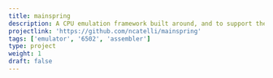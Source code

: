 ```yaml
---
title: mainspring
description: A CPU emulation framework built around, and to support the other tools under, the constraints of the first principles of computing project. 
projectlink: 'https://github.com/ncatelli/mainspring'
tags: ['emulator', '6502', 'assembler']
type: project
weight: 1
draft: false
---
```

